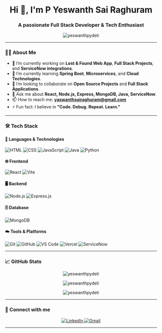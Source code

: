 <h1 align="center">Hi 👋, I'm P Yeswanth Sai Raghuram</h1>
<h3 align="center">A passionate Full Stack Developer & Tech Enthusiast</h3>

<p align="center">
  <img src="https://komarev.com/ghpvc/?username=yeswanthpydeti&label=Profile%20views&color=0e75b6&style=flat" alt="yeswanthpydeti" />
</p>

---

### 👨‍💻 About Me
- 🔭 I’m currently working on **Lost & Found Web App**, **Full Stack Projects**, and **ServiceNow integrations**.
- 🌱 I’m currently learning **Spring Boot**, **Microservices**, and **Cloud Technologies**.
- 👯 I’m looking to collaborate on **Open Source Projects** and **Full Stack Applications**.
- 💬 Ask me about **React, Node.js, Express, MongoDB, Java, ServiceNow**.
- 📫 How to reach me: **yaswanthsairaghuram@gmail.com**
- ⚡ Fun fact: I believe in **"Code. Debug. Repeat. Learn."**

---

### 🛠️ Tech Stack
#### 🚀 Languages & Technologies
![HTML](https://img.shields.io/badge/html-%23E34F26.svg?style=for-the-badge&logo=html5&logoColor=white)
![CSS](https://img.shields.io/badge/css-%231572B6.svg?style=for-the-badge&logo=css3&logoColor=white)
![JavaScript](https://img.shields.io/badge/javascript-%23F7DF1E.svg?style=for-the-badge&logo=javascript&logoColor=black)
![Java](https://img.shields.io/badge/java-%23ED8B00.svg?style=for-the-badge&logo=openjdk&logoColor=white)
![Python](https://img.shields.io/badge/python-%2314354C.svg?style=for-the-badge&logo=python&logoColor=white)

#### 🌐 Frontend
![React](https://img.shields.io/badge/react-%2361DAFB.svg?style=for-the-badge&logo=react&logoColor=black)
![Vite](https://img.shields.io/badge/vite-%23646CFF.svg?style=for-the-badge&logo=vite&logoColor=white)

#### 🖥️ Backend
![Node.js](https://img.shields.io/badge/node.js-%2343853D.svg?style=for-the-badge&logo=node.js&logoColor=white)
![Express.js](https://img.shields.io/badge/express.js-%23000000.svg?style=for-the-badge&logo=express&logoColor=white)

#### 🗄️ Database
![MongoDB](https://img.shields.io/badge/mongodb-%2347A248.svg?style=for-the-badge&logo=mongodb&logoColor=white)

#### ☁️ Tools & Platforms
![Git](https://img.shields.io/badge/git-%23F05033.svg?style=for-the-badge&logo=git&logoColor=white)
![GitHub](https://img.shields.io/badge/github-%23121011.svg?style=for-the-badge&logo=github&logoColor=white)
![VS Code](https://img.shields.io/badge/VS%20Code-%23007ACC.svg?style=for-the-badge&logo=visual-studio-code&logoColor=white)
![Vercel](https://img.shields.io/badge/vercel-%23000000.svg?style=for-the-badge&logo=vercel&logoColor=white)
![ServiceNow](https://img.shields.io/badge/ServiceNow-%2300A3E0.svg?style=for-the-badge&logo=servicenow&logoColor=white)

---

### 📈 GitHub Stats
<p align="center">
  <img src="https://github-readme-stats.vercel.app/api?username=yeswanthpydeti&show_icons=true&theme=tokyonight" alt="yeswanthpydeti" />
</p>

<p align="center">
  <img src="https://github-readme-streak-stats.herokuapp.com/?user=yeswanthpydeti&theme=tokyonight" alt="yeswanthpydeti" />
</p>

<p align="center">
  <img src="https://github-readme-stats.vercel.app/api/top-langs/?username=yeswanthpydeti&layout=compact&theme=tokyonight" alt="yeswanthpydeti" />
</p>

---

### 🔗 Connect with me
<p align="center">
  <a href="https://www.linkedin.com/in/yeswanthpydeti/" target="blank">
    <img align="center" src="https://img.shields.io/badge/LinkedIn-%230077B5.svg?style=for-the-badge&logo=linkedin&logoColor=white" alt="LinkedIn"/>
  </a>
  <a href="mailto:yaswanthsairaghuram@gmail.com" target="blank">
    <img align="center" src="https://img.shields.io/badge/Gmail-D14836?style=for-the-badge&logo=gmail&logoColor=white" alt="Gmail"/>
  </a>
</p>

---
